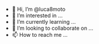 - 👋 Hi, I’m @luca8moto
- 👀 I’m interested in ...
- 🌱 I’m currently learning ...
- 💞️ I’m looking to collaborate on ...
- 📫 How to reach me ...

<!---
luca8moto/luca8moto is a ✨ special ✨ repository because its `README.md` (this file) appears on your GitHub profile.
You can click the Preview link to take a look at your changes.
--->
